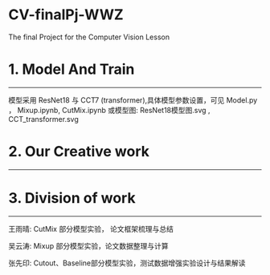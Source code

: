 # CV-finalPj-WWZ
The final Project for the Computer Vision Lesson 

# 1. Model And Train
----------------------------------
模型采用 ResNet18 与 CCT7 (transformer),具体模型参数设置，可见 Model.py ， Mixup.ipynb, CutMix.ipynb
或模型图:  ResNet18模型图.svg , CCT_transformer.svg



# 2. Our Creative work 
----------------------------------






# 3. Division of work
----------------------------------
王雨晴: CutMix 部分模型实验， 论文框架梳理与总结

吴云涛: Mixup 部分模型实验，论文数据整理与计算

张先印: Cutout、Baseline部分模型实验，测试数据增强实验设计与结果解读
